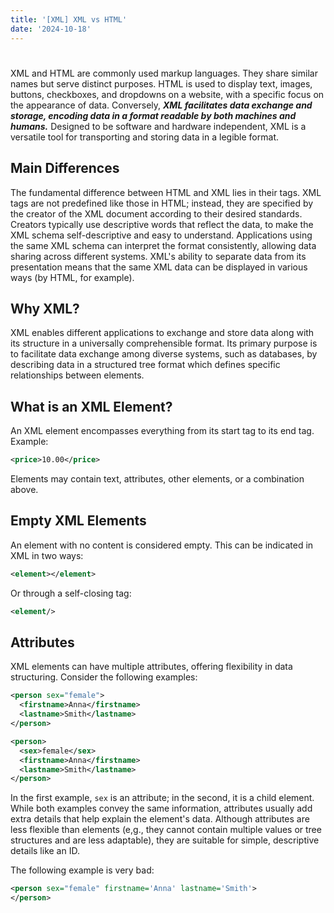 ```yaml
---
title: '[XML] XML vs HTML'
date: '2024-10-18'
---
```

# 

XML and HTML are commonly used markup languages. They share similar names but serve distinct purposes. HTML is used to display text, images, buttons, checkboxes, and dropdowns on a website, with a specific focus on the appearance of data. Conversely, ***XML facilitates data exchange and storage, encoding data in a format readable by both machines and humans.*** Designed to be software and hardware independent, XML is a versatile tool for transporting and storing data in a legible format.

## Main Differences
The fundamental difference between HTML and XML lies in their tags. XML tags are not predefined like those in HTML; instead, they are specified by the creator of the XML document according to their desired standards. Creators typically use descriptive words that reflect the data, to make the XML schema self-descriptive and easy to understand. Applications using the same XML schema can interpret the format consistently, allowing data sharing across different systems. XML's ability to separate data from its presentation means that the same XML data can be displayed in various ways (by HTML, for example).

## Why XML?
XML enables different applications to exchange and store data along with its structure in a universally comprehensible format. Its primary purpose is to facilitate data exchange among diverse systems, such as databases, by describing data in a structured tree format which defines specific relationships between elements.

## What is an XML Element?
An XML element encompasses everything from its start tag to its end tag.
Example:
```xml
<price>10.00</price>
```
Elements may contain text, attributes, other elements, or a combination above.

## Empty XML Elements
An element with no content is considered empty. This can be indicated in XML in two ways:
```xml
<element></element>
```
Or through a self-closing tag:
```xml
<element/>
```

## Attributes
XML elements can have multiple attributes, offering flexibility in data structuring. Consider the following examples:

```xml
<person sex="female">
  <firstname>Anna</firstname>
  <lastname>Smith</lastname>
</person>

<person>
  <sex>female</sex>
  <firstname>Anna</firstname>
  <lastname>Smith</lastname>
</person>
```
In the first example, `sex` is an attribute; in the second, it is a child element. While both examples convey the same information, attributes usually add extra details that help explain the element's data. Although attributes are less flexible than elements (e,g., they cannot contain multiple values or tree structures and are less adaptable), they are suitable for simple, descriptive details like an ID.

The following example is very bad:
```xml
<person sex="female" firstname='Anna' lastname='Smith'>
</person>
```
